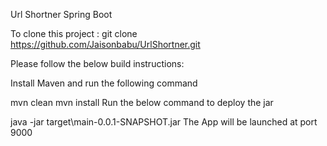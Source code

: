 Url Shortner Spring Boot

To clone this project : git clone https://github.com/Jaisonbabu/UrlShortner.git

Please follow the below build instructions:

Install Maven and run the following command

mvn clean
mvn install
Run the below command to deploy the jar

java -jar target\main-0.0.1-SNAPSHOT.jar
The App will be launched at port 9000

